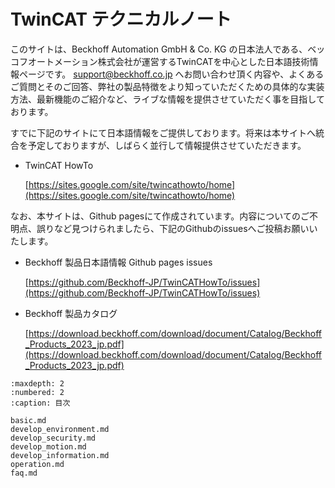 # TwinCAT テクニカルノート

このサイトは、Beckhoff Automation GmbH & Co. KG の日本法人である、ベッコフオートメーション株式会社が運営するTwinCATを中心とした日本語技術情報ページです。 [support@beckhoff.co.jp](mailto:support@beckhoff.co.jp) へお問い合わせ頂く内容や、よくあるご質問とそのご回答、弊社の製品特徴をより知っていただくための具体的な実装方法、最新機能のご紹介など、ライブな情報を提供させていただく事を目指しております。

すでに下記のサイトにて日本語情報をご提供しております。将来は本サイトへ統合を予定しておりますが、しばらく並行して情報提供させていただきます。

* TwinCAT HowTo

   [https://sites.google.com/site/twincathowto/home](https://sites.google.com/site/twincathowto/home)

なお、本サイトは、Github pagesにて作成されています。内容についてのご不明点、誤りなど見つけられましたら、下記のGithubのissuesへご投稿お願いいたします。

* Beckhoff 製品日本語情報 Github pages issues

    [https://github.com/Beckhoff-JP/TwinCATHowTo/issues](https://github.com/Beckhoff-JP/TwinCATHowTo/issues)

* Beckhoff 製品カタログ

    [https://download.beckhoff.com/download/document/Catalog/Beckhoff_Products_2023_jp.pdf](https://download.beckhoff.com/download/document/Catalog/Beckhoff_Products_2023_jp.pdf)

```{toctree}
:maxdepth: 2
:numbered: 2
:caption: 目次

basic.md
develop_environment.md
develop_security.md
develop_motion.md
develop_information.md
operation.md
faq.md
```
